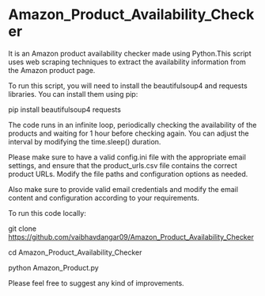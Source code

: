 # Amazon_Product_Availability_Checker

It is an Amazon product availability checker made using Python.This script uses web scraping techniques to extract the availability information from the Amazon product page.

To run this script, you will need to install the beautifulsoup4 and requests libraries. You can install them using pip:

pip install beautifulsoup4 requests

The code runs in an infinite loop, periodically checking the availability of the products and waiting for 1 hour before checking again. You can adjust the interval by modifying the time.sleep() duration.

Please make sure to have a valid config.ini file with the appropriate email settings, and ensure that the product_urls.csv file contains the correct product URLs. Modify the file paths and configuration options as needed.

Also make sure to provide valid email credentials and modify the email content and configuration according to your requirements.

To run this code locally:

git clone https://github.com/vaibhavdangar09/Amazon_Product_Availability_Checker

cd Amazon_Product_Availability_Checker

python Amazon_Product.py

Please feel free to suggest any kind of improvements.
